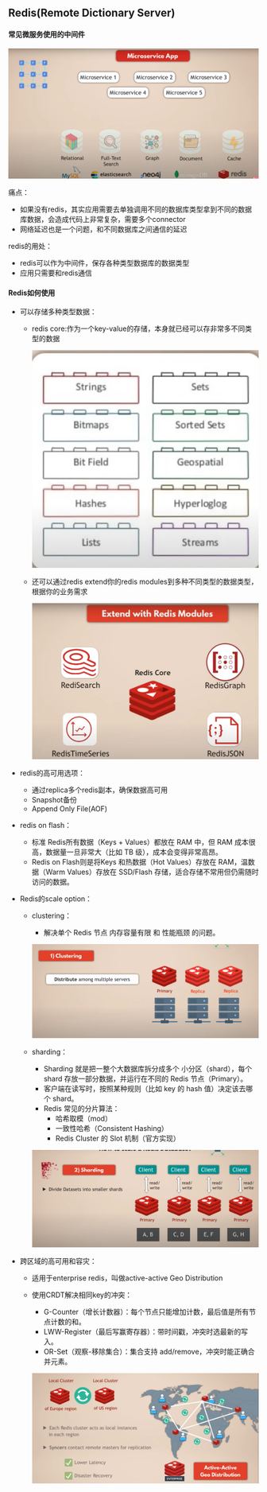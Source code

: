 ## Redis(Remote Dictionary Server)

#### 常见微服务使用的中间件

![alt text](image.png)

痛点：
- 如果没有redis，其实应用需要去单独调用不同的数据库类型拿到不同的数据库数据，会造成代码上非常复杂，需要多个connector
- 网络延迟也是一个问题，和不同数据库之间通信的延迟

redis的用处：
- redis可以作为中间件，保存各种类型数据库的数据类型
- 应用只需要和redis通信

#### Redis如何使用
- 可以存储多种类型数据：
    - redis core:作为一个key-value的存储，本身就已经可以存非常多不同类型的数据

        ![alt text](image-1.png)

    - 还可以通过redis extend你的redis modules到多种不同类型的数据类型，根据你的业务需求

        ![alt text](image-2.png)

- redis的高可用选项：
    - 通过replica多个redis副本，确保数据高可用
    - Snapshot备份
    - Append Only File(AOF)

- redis on flash：
    - 标准 Redis所有数据（Keys + Values）都放在 RAM 中，但 RAM 成本很高，数据量一旦非常大（比如 TB 级），成本会变得非常高昂。
    - Redis on Flash则是将Keys 和热数据（Hot Values）存放在 RAM，温数据（Warm Values）存放在 SSD/Flash 存储，适合存储不常用但仍需随时访问的数据。

- Redis的scale option：
    - clustering：
        - 解决单个 Redis 节点 内存容量有限 和 性能瓶颈 的问题。

        ![alt text](image-3.png)

    - sharding：
        - Sharding 就是把一整个大数据库拆分成多个 小分区（shard），每个 shard 存放一部分数据，并运行在不同的 Redis 节点（Primary）。
        - 客户端在读写时，按照某种规则（比如 key 的 hash 值）决定该去哪个 shard。
        - Redis 常见的分片算法：
            - 哈希取模（mod）
            - 一致性哈希（Consistent Hashing）
            - Redis Cluster 的 Slot 机制（官方实现）

        ![alt text](image-4.png)

- 跨区域的高可用和容灾：
    - 适用于enterprise redis，叫做active-active Geo Distribution 
    - 使用CRDT解决相同key的冲突：
        - G-Counter（增长计数器）：每个节点只能增加计数，最后值是所有节点计数的和。
        - LWW-Register（最后写赢寄存器）：带时间戳，冲突时选最新的写入。
        - OR-Set（观察-移除集合）：集合支持 add/remove，冲突时能正确合并元素。
        
        ![alt text](image-5.png)